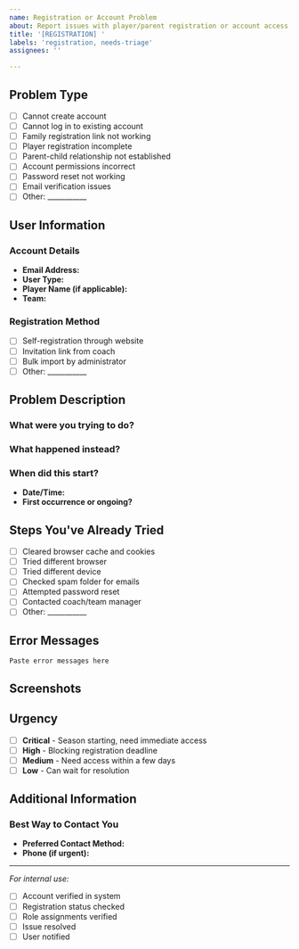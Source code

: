 ```yaml
---
name: Registration or Account Problem
about: Report issues with player/parent registration or account access
title: '[REGISTRATION] '
labels: 'registration, needs-triage'
assignees: ''

---
```


## Problem Type
<!-- Check the type of issue you're experiencing -->
- [ ] Cannot create account
- [ ] Cannot log in to existing account
- [ ] Family registration link not working
- [ ] Player registration incomplete
- [ ] Parent-child relationship not established
- [ ] Account permissions incorrect
- [ ] Password reset not working
- [ ] Email verification issues
- [ ] Other: ___________

## User Information
<!-- Please provide as much information as possible -->

### Account Details

- **Email Address:** <!-- The email used for registration -->
- **User Type:** <!-- Parent / Player / Coach -->
- **Player Name (if applicable):**
- **Team:** <!-- Which team are you trying to register for? -->

### Registration Method

- [ ] Self-registration through website
- [ ] Invitation link from coach
- [ ] Bulk import by administrator
- [ ] Other: ___________

## Problem Description
<!-- Describe exactly what's happening -->

### What were you trying to do?
<!-- e.g., "Register my child for Varsity Boys team" -->

### What happened instead?
<!-- e.g., "Got error message saying email already exists" -->

### When did this start?

- **Date/Time:**
- **First occurrence or ongoing?**

## Steps You've Already Tried
<!-- Check all that apply -->
- [ ] Cleared browser cache and cookies
- [ ] Tried different browser
- [ ] Tried different device
- [ ] Checked spam folder for emails
- [ ] Attempted password reset
- [ ] Contacted coach/team manager
- [ ] Other: ___________

## Error Messages
<!-- Copy any error messages you see -->
```
Paste error messages here
```

## Screenshots
<!-- Add screenshots showing the problem, but please hide any sensitive information -->

## Urgency
<!-- How urgent is this issue? -->
- [ ] **Critical** - Season starting, need immediate access
- [ ] **High** - Blocking registration deadline
- [ ] **Medium** - Need access within a few days
- [ ] **Low** - Can wait for resolution

## Additional Information
<!-- Any other details that might help us resolve this issue -->

### Best Way to Contact You

- **Preferred Contact Method:** <!-- Email / Phone / Text -->
- **Phone (if urgent):** <!-- Optional, for critical issues only -->

---
*For internal use:*

- [ ] Account verified in system
- [ ] Registration status checked
- [ ] Role assignments verified
- [ ] Issue resolved
- [ ] User notified
